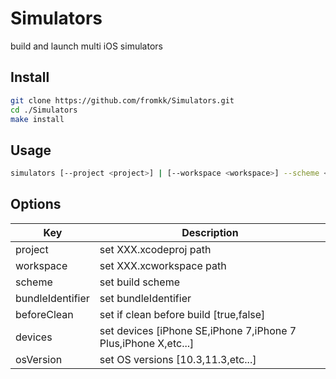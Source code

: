 # Simulators

build and launch multi iOS simulators

## Install

```bash
git clone https://github.com/fromkk/Simulators.git
cd ./Simulators
make install
```

## Usage

```bash
simulators [--project <project>] | [--workspace <workspace>] --scheme <scheme> --bundleIdentifier <bundleIdentifier> --beforeClean <beforeClean> --devices <devices> --osVersion <osVersion>
```

## Options

Key | Description
-----|--------------
project | set XXX.xcodeproj path
workspace | set XXX.xcworkspace path
scheme | set build scheme
bundleIdentifier | set bundleIdentifier
beforeClean | set if clean before build [true,false]
devices | set devices [iPhone SE,iPhone 7,iPhone 7 Plus,iPhone X,etc...]
osVersion |  set OS versions [10.3,11.3,etc...]
